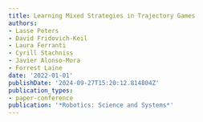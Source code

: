 ```yaml
---
title: Learning Mixed Strategies in Trajectory Games
authors:
- Lasse Peters
- David Fridovich-Keil
- Laura Ferranti
- Cyrill Stachniss
- Javier Alonso-Mora
- Forrest Laine
date: '2022-01-01'
publishDate: '2024-09-27T15:20:12.814804Z'
publication_types:
- paper-conference
publication: '*Robotics: Science and Systems*'
---
```


